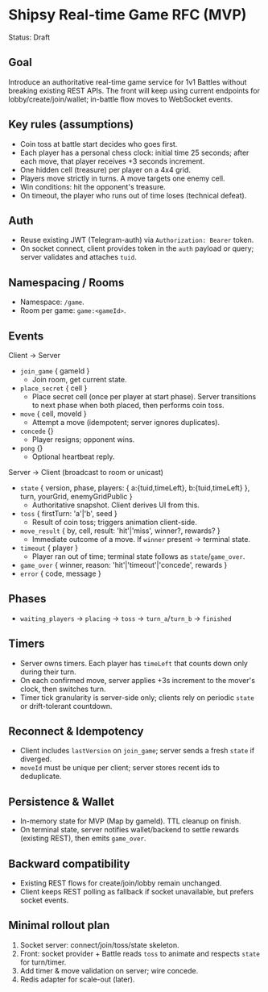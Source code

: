 # Shipsy Real-time Game RFC (MVP)

Status: Draft

## Goal
Introduce an authoritative real-time game service for 1v1 Battles without breaking existing REST APIs. The front will keep using current endpoints for lobby/create/join/wallet; in-battle flow moves to WebSocket events.

## Key rules (assumptions)
- Coin toss at battle start decides who goes first.
- Each player has a personal chess clock: initial time 25 seconds; after each move, that player receives +3 seconds increment.
- One hidden cell (treasure) per player on a 4x4 grid.
- Players move strictly in turns. A move targets one enemy cell.
- Win conditions: hit the opponent's treasure.
- On timeout, the player who runs out of time loses (technical defeat).

## Auth
- Reuse existing JWT (Telegram-auth) via `Authorization: Bearer` token.
- On socket connect, client provides token in the `auth` payload or query; server validates and attaches `tuid`.

## Namespacing / Rooms
- Namespace: `/game`.
- Room per game: `game:<gameId>`.

## Events

Client -> Server
- `join_game` { gameId }
  - Join room, get current state.
- `place_secret` { cell }
  - Place secret cell (once per player at start phase). Server transitions to next phase when both placed, then performs coin toss.
- `move` { cell, moveId }
  - Attempt a move (idempotent; server ignores duplicates).
- `concede` {}
  - Player resigns; opponent wins.
- `pong` {}
  - Optional heartbeat reply.

Server -> Client (broadcast to room or unicast)
- `state` { version, phase, players: { a:{tuid,timeLeft}, b:{tuid,timeLeft} }, turn, yourGrid, enemyGridPublic }
  - Authoritative snapshot. Client derives UI from this.
- `toss` { firstTurn: 'a'|'b', seed }
  - Result of coin toss; triggers animation client-side.
- `move_result` { by, cell, result: 'hit'|'miss', winner?, rewards? }
  - Immediate outcome of a move. If `winner` present -> terminal state.
- `timeout` { player }
  - Player ran out of time; terminal state follows as `state`/`game_over`.
- `game_over` { winner, reason: 'hit'|'timeout'|'concede', rewards }
- `error` { code, message }

## Phases
- `waiting_players` -> `placing` -> `toss` -> `turn_a`/`turn_b` -> `finished`

## Timers
- Server owns timers. Each player has `timeLeft` that counts down only during their turn.
- On each confirmed move, server applies +3s increment to the mover's clock, then switches turn.
- Timer tick granularity is server-side only; clients rely on periodic `state` or drift-tolerant countdown.

## Reconnect & Idempotency
- Client includes `lastVersion` on `join_game`; server sends a fresh `state` if diverged.
- `moveId` must be unique per client; server stores recent ids to deduplicate.

## Persistence & Wallet
- In-memory state for MVP (Map by gameId). TTL cleanup on finish.
- On terminal state, server notifies wallet/backend to settle rewards (existing REST), then emits `game_over`.

## Backward compatibility
- Existing REST flows for create/join/lobby remain unchanged.
- Client keeps REST polling as fallback if socket unavailable, but prefers socket events.

## Minimal rollout plan
1) Socket server: connect/join/toss/state skeleton.
2) Front: socket provider + Battle reads `toss` to animate and respects `state` for turn/timer.
3) Add timer & move validation on server; wire concede.
4) Redis adapter for scale-out (later).
